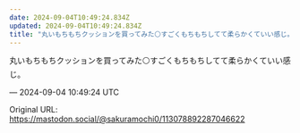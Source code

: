 ```yaml
---
date: 2024-09-04T10:49:24.834Z
updated: 2024-09-04T10:49:24.834Z
title: "丸いもちもちクッションを買ってみた⚪すごくもちもちしてて柔らかくていい感じ。[...]"
---
```


<p>丸いもちもちクッションを買ってみた⚪すごくもちもちしてて柔らかくていい感じ。</p>

&mdash; 2024-09-04 10:49:24 UTC

Original URL: https://mastodon.social/@sakuramochi0/113078892287046622
